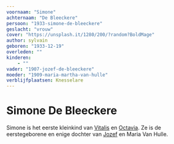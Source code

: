```yaml
---
voornaam: "Simone"
achternaam: "De Bleeckere"
persoon: "1933-simone-de-bleeckere"
geslacht: "vrouw"
cover: "https://unsplash.it/1280/200/?random?BoldMage"
author: sylvain
geboren: "1933-12-19"
overleden: ""
kinderen:
    - ""
vader: "1907-jozef-de-bleeckere"
moeder: "1909-maria-martha-van-hulle"   
verblijfplaatsen: Knesselare
---
```

# Simone De Bleeckere
Simone is het eerste kleinkind van [Vitalis](1879-vitalis-de-bleeckere) en [Octavia](1878-octavia-de-bleeckere). Ze is de eerstegeborene en enige dochter van [Jozef](1907-jozef-de-bleecere) en Maria Van Hulle.







